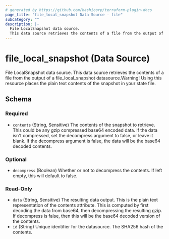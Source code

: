 ```yaml
---
# generated by https://github.com/hashicorp/terraform-plugin-docs
page_title: "file_local_snapshot Data Source - file"
subcategory: ""
description: |-
  File LocalSnapshot data source.
  This data source retrieves the contents of a file from the output of a file_local_snapshot datasource.Warning! Using this resource places the plain text contents of the snapshot in your state file.
---
```


# file_local_snapshot (Data Source)

File LocalSnapshot data source. 
This data source retrieves the contents of a file from the output of a file_local_snapshot datasource.Warning! Using this resource places the plain text contents of the snapshot in your state file.



<!-- schema generated by tfplugindocs -->
## Schema

### Required

- `contents` (String, Sensitive) The contents of the snapshot to retrieve. This could be any gzip compressed base64 encoded data. If the data isn't compressed, set the decompress argument to false, or leave it blank. If the decompress argument is false, the data will be the base64 decoded contents.

### Optional

- `decompress` (Boolean) Whether or not to decompress the contents. If left empty, this will default to false.

### Read-Only

- `data` (String, Sensitive) The resulting data output. This is the plain text representation of the contents attribute. This is computed by first decoding the data from base64, then decompressing the resulting gzip. If decompress is false, then this will be the base64 decoded version of the contents.
- `id` (String) Unique identifier for the datasource. The SHA256 hash of the contents.
